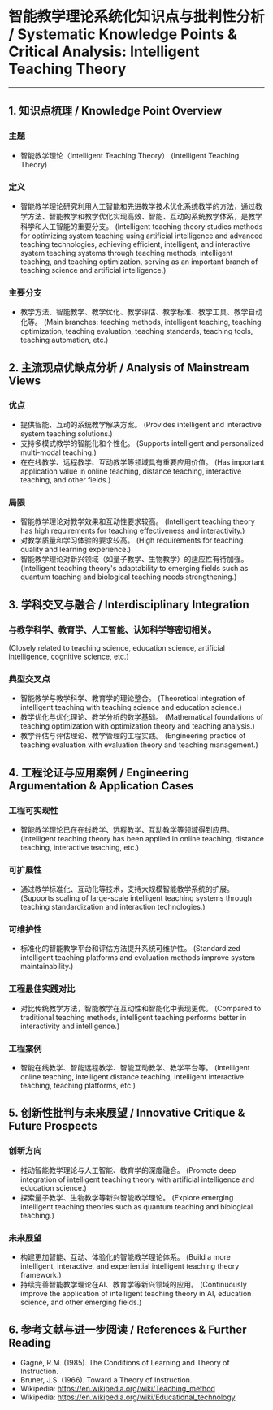 # 智能教学理论系统化知识点与批判性分析 / Systematic Knowledge Points & Critical Analysis: Intelligent Teaching Theory

---

## 1. 知识点梳理 / Knowledge Point Overview

### 主题
- 智能教学理论（Intelligent Teaching Theory）
  (Intelligent Teaching Theory)

### 定义
- 智能教学理论研究利用人工智能和先进教学技术优化系统教学的方法，通过教学方法、智能教学和教学优化实现高效、智能、互动的系统教学体系，是教学科学和人工智能的重要分支。
  (Intelligent teaching theory studies methods for optimizing system teaching using artificial intelligence and advanced teaching technologies, achieving efficient, intelligent, and interactive system teaching systems through teaching methods, intelligent teaching, and teaching optimization, serving as an important branch of teaching science and artificial intelligence.)

### 主要分支
- 教学方法、智能教学、教学优化、教学评估、教学标准、教学工具、教学自动化等。
  (Main branches: teaching methods, intelligent teaching, teaching optimization, teaching evaluation, teaching standards, teaching tools, teaching automation, etc.)

## 2. 主流观点优缺点分析 / Analysis of Mainstream Views

### 优点
- 提供智能、互动的系统教学解决方案。
  (Provides intelligent and interactive system teaching solutions.)
- 支持多模式教学的智能化和个性化。
  (Supports intelligent and personalized multi-modal teaching.)
- 在在线教学、远程教学、互动教学等领域具有重要应用价值。
  (Has important application value in online teaching, distance teaching, interactive teaching, and other fields.)

### 局限
- 智能教学理论对教学效果和互动性要求较高。
  (Intelligent teaching theory has high requirements for teaching effectiveness and interactivity.)
- 对教学质量和学习体验的要求较高。
  (High requirements for teaching quality and learning experience.)
- 智能教学理论对新兴领域（如量子教学、生物教学）的适应性有待加强。
  (Intelligent teaching theory's adaptability to emerging fields such as quantum teaching and biological teaching needs strengthening.)

## 3. 学科交叉与融合 / Interdisciplinary Integration

### 与教学科学、教育学、人工智能、认知科学等密切相关。
  (Closely related to teaching science, education science, artificial intelligence, cognitive science, etc.)

### 典型交叉点
- 智能教学与教学科学、教育学的理论整合。
  (Theoretical integration of intelligent teaching with teaching science and education science.)
- 教学优化与优化理论、教学分析的数学基础。
  (Mathematical foundations of teaching optimization with optimization theory and teaching analysis.)
- 教学评估与评估理论、教学管理的工程实践。
  (Engineering practice of teaching evaluation with evaluation theory and teaching management.)

## 4. 工程论证与应用案例 / Engineering Argumentation & Application Cases

### 工程可实现性
- 智能教学理论已在在线教学、远程教学、互动教学等领域得到应用。
  (Intelligent teaching theory has been applied in online teaching, distance teaching, interactive teaching, etc.)

### 可扩展性
- 通过教学标准化、互动化等技术，支持大规模智能教学系统的扩展。
  (Supports scaling of large-scale intelligent teaching systems through teaching standardization and interaction technologies.)

### 可维护性
- 标准化的智能教学平台和评估方法提升系统可维护性。
  (Standardized intelligent teaching platforms and evaluation methods improve system maintainability.)

### 工程最佳实践对比
- 对比传统教学方法，智能教学在互动性和智能化中表现更优。
  (Compared to traditional teaching methods, intelligent teaching performs better in interactivity and intelligence.)

### 工程案例
- 智能在线教学、智能远程教学、智能互动教学、教学平台等。
  (Intelligent online teaching, intelligent distance teaching, intelligent interactive teaching, teaching platforms, etc.)

## 5. 创新性批判与未来展望 / Innovative Critique & Future Prospects

### 创新方向
- 推动智能教学理论与人工智能、教育学的深度融合。
  (Promote deep integration of intelligent teaching theory with artificial intelligence and education science.)
- 探索量子教学、生物教学等新兴智能教学理论。
  (Explore emerging intelligent teaching theories such as quantum teaching and biological teaching.)

### 未来展望
- 构建更加智能、互动、体验化的智能教学理论体系。
  (Build a more intelligent, interactive, and experiential intelligent teaching theory framework.)
- 持续完善智能教学理论在AI、教育学等新兴领域的应用。
  (Continuously improve the application of intelligent teaching theory in AI, education science, and other emerging fields.)

## 6. 参考文献与进一步阅读 / References & Further Reading

- Gagné, R.M. (1985). The Conditions of Learning and Theory of Instruction.
- Bruner, J.S. (1966). Toward a Theory of Instruction.
- Wikipedia: <https://en.wikipedia.org/wiki/Teaching_method>
- Wikipedia: <https://en.wikipedia.org/wiki/Educational_technology> 